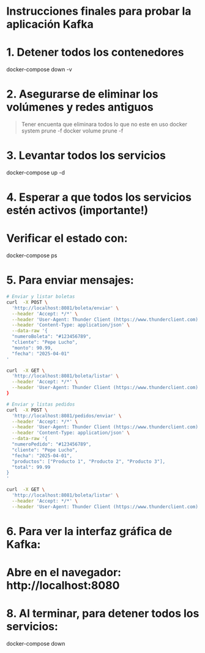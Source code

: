 # Instrucciones finales para probar la aplicación Kafka

# 1. Detener todos los contenedores
docker-compose down -v

# 2. Asegurarse de eliminar los volúmenes y redes antiguos
> Tener encuenta que eliminara todos lo que no este en uso
docker system prune -f
docker volume prune -f

# 3. Levantar todos los servicios
docker-compose up -d

# 4. Esperar a que todos los servicios estén activos (importante!)
# Verificar el estado con:
docker-compose ps

# 5. Para enviar mensajes:
```sh
# Enviar y listar boletas
curl  -X POST \
  'http://localhost:8081/boleta/enviar' \
  --header 'Accept: */*' \
  --header 'User-Agent: Thunder Client (https://www.thunderclient.com)' \
  --header 'Content-Type: application/json' \
  --data-raw '{
  "numeroBoleta": "#123456789",
  "cliente": "Pepe Lucho",
  "monto": 90.99,
  "fecha": "2025-04-01"
'

curl  -X GET \
  'http://localhost:8081/boleta/listar' \
  --header 'Accept: */*' \
  --header 'User-Agent: Thunder Client (https://www.thunderclient.com)'
}
```
```sh
# Enviar y listas pedidos
curl  -X POST \
  'http://localhost:8081/pedidos/enviar' \
  --header 'Accept: */*' \
  --header 'User-Agent: Thunder Client (https://www.thunderclient.com)' \
  --header 'Content-Type: application/json' \
  --data-raw '{
  "numeroPedido": "#123456789",
  "cliente": "Pepe Lucho",
  "fecha": "2025-04-01",
  "productos": ["Producto 1", "Producto 2", "Producto 3"],
  "total": 99.99
}
'

curl  -X GET \
  'http://localhost:8081/boleta/listar' \
  --header 'Accept: */*' \
  --header 'User-Agent: Thunder Client (https://www.thunderclient.com)'
```

# 6. Para ver la interfaz gráfica de Kafka:
# Abre en el navegador: http://localhost:8080

# 8. Al terminar, para detener todos los servicios:
docker-compose down